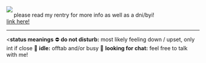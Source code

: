 <img align="left" src="https://cdn.discordapp.com/attachments/990036536999415858/1140437904028602439/image.png">

please read my rentry for more info as well as a dni/byi!  
<a href="https://rentry.co/mvdkips">link here!</a>
<hr>
<<b>status meanings</b>
    ⛔ <b>do not disturb:</b> most likely feeling down / upset, only int if close
    🌙 <b>idle:</b> offtab and/or busy
    💬 <b>looking for chat:</b> feel free to talk with me!

